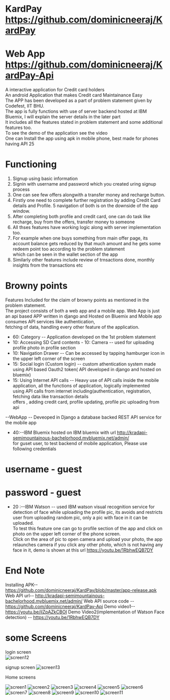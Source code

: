 # KardPay  https://github.com/dominicneeraj/KardPay
# Web App  https://github.com/dominicneeraj/KardPay-Api
A interactive application for Credit card holders  
An android Application that makes Credit card Maintainance Easy  
The APP has been developed as a part of problem statement given by Codefest, IIT BHU.  
The app is fully functions with use of server backend hosted at IBM Bluemix, I will explain the server details in the later part  
It includes all the features stated in problem statement and some additional features too.  
 To see the demo of the application see the video  
 One can Install the app using apk in mobile phone, best made for phones having API 25  
 # Functioning  
 1. Signup using basic information
 2. Signin with username and password which you created uring signup process  
 3. One can see few offers alongwith a transfer money and recharge button.  
 4. Firstly one need to complete further registration by adding Credit Card details and Profile.
 5 navigation of both is on the downside of the app window.
 6. After completing both profile and credit card, one can do task like recharge, buy from the offers, transfer money to someone  
 7. All thses features have working logic along with server implementation too.  
 8. For example when one buys something from main offer page, its account balance gets reduced by that much amount and he gets some redeem point too according to the problem statement  
 which can be seen in the wallet section of the app  
 9. Similarly other features include review of trnsactions done, monthly insights from the transactions etc  
 
 # Browny points
 Features Included for the claim of browny points as mentioned in the problem statement.  
 The project consists of both a web app and a mobile app. Web App is just an api based APP written in django and Hosted on Bluemix and Mobile app consumes API services like authentication,   
 fetching of data, handling every other feature of the application.  
 - 60: Category -- Application developed on the 1st problem statement  
 - 10: Accessing SD Card contents - 10: Camera  -- used for uploading profile photo in profile section  
 - 10: Navigation Drawer  -- Can be accessed by tapping hamburger icon in the upper left corner of the screen  
 - 15: Social login (Custom login)  -- custom athentication system made using API based Oauth2 token( API developed in django and hosted on bluemix) 
 - 15: Using Internet API calls  -- Heavy use of API calls inside the mobile application, all the functions of application, logically implemented  
                                    using API calls from internet including(authentication, registration, fetching data like transaction details  
                                    offers , adding credit card, profile updating, profile pic uploading from api  
                                    
  --WebApp  -- Deveoped in Django a database backed REST API service for the mobile app  
  - 40:--IBM Bluemix  hosted on IBM bluemix with url http://kradapi-semimountainous-bachelorhood.mybluemix.net/admin/  
 for guset user, to test backend of mobile application, Please use following credentials  
# username - guest  
# password - guest  
 - 20 :--IBM Watson -- used IBM watson visual recognition service for detection of face while uploading the profile pic, its avoids and restricts user from uploading random pic, only a pic with face in it can be uploaded.  
To test this feature one can go to profile section of the app and click on photo on the upper left corner of the phone screen.  
Click on the area of pic to open camera and upload your photo, the app relaunches camera if you click any other photo, which is not having any  
face in it, demo is shown at this url https://youtu.be/1RbhwEQB7DY


# End Note  
Installing APK-- https://github.com/dominicneeraj/KardPay/blob/master/app-release.apk 
Web API url--  http://kradapi-semimountainous-bachelorhood.mybluemix.net/admin/
Web API source code -- https://github.com/dominicneeraj/KardPay-Api
Demo video1--  https://youtu.be/ilZpAZkCBOI
Demo Video2(implementation of Watson Face detection)  -- https://youtu.be/1RbhwEQB7DY

# some Screens
login screen  
![screen12](https://user-images.githubusercontent.com/17751493/30934746-19bb8310-a3ec-11e7-8402-b575e25a5d6f.png)

signup screen
![screen13](https://user-images.githubusercontent.com/17751493/30934856-7e8f7292-a3ec-11e7-9450-ee2df60f2364.png)

Home screens

![screen1](https://user-images.githubusercontent.com/17751493/30934881-90ab4cda-a3ec-11e7-8f52-e09f1e52068a.png)
![screen2](https://user-images.githubusercontent.com/17751493/30934894-9fe9217c-a3ec-11e7-904c-3f11f7d5ed1e.png)
![screen3](https://user-images.githubusercontent.com/17751493/30934913-af28a54a-a3ec-11e7-80b1-0934a01afd81.png)
![screen4](https://user-images.githubusercontent.com/17751493/30934942-c3dda56c-a3ec-11e7-8f66-fb40fd79d7c8.png)
![screen5](https://user-images.githubusercontent.com/17751493/30934963-d16b4252-a3ec-11e7-9f56-841aad75ebb5.png)
![screen6](https://user-images.githubusercontent.com/17751493/30934977-dd30c756-a3ec-11e7-8634-4ff75275f3a4.png)
![screen7](https://user-images.githubusercontent.com/17751493/30934980-e19fa582-a3ec-11e7-9c95-507085140bfb.png)
![screen8](https://user-images.githubusercontent.com/17751493/30934983-e49c0884-a3ec-11e7-8e16-e836ebfb947b.png)
![screen9](https://user-images.githubusercontent.com/17751493/30934986-e7fad4ce-a3ec-11e7-86a5-1c9a1628281f.png)
![screen10](https://user-images.githubusercontent.com/17751493/30934988-ea5e4732-a3ec-11e7-816e-9e4801516f62.png)
![screen11](https://user-images.githubusercontent.com/17751493/30934991-eca6618c-a3ec-11e7-9769-1c26ba7aedc5.png)

